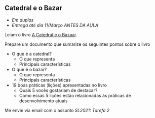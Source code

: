 ## Catedral e o Bazar

* *Em duplas*
* *Entrega até dia 11/Março ANTES DA AULA*

Leiam o livro [A Catedral e o Bazaar](https://www.ufrgs.br/soft-livre-edu/arquivos/a-catedral-e-o-bazar-eric-raymond.pdf).

Prepare um documento que sumarize os seguintes pontos sobre o livro

* O que é a catedral?
   - O que representa
   - Principais características
* O que é o bazar?
   - O que representa
   - Principais características
* 19 boas práticas (lições) apresentadas no livro
   -  Quais 5 vocês gostariam de destacar?
   -  Como essas 5 lições estão relacionadas às práticas de desenvolvimento atuais

Me envie via email com o assunto *SL2021: Tarefa 2*
